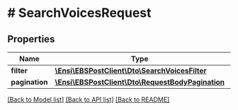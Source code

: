 # # SearchVoicesRequest

## Properties

Name | Type | Description | Notes
------------ | ------------- | ------------- | -------------
**filter** | [**\Ensi\EBSPostClient\Dto\SearchVoicesFilter**](SearchVoicesFilter.md) |  | [optional] 
**pagination** | [**\Ensi\EBSPostClient\Dto\RequestBodyPagination**](RequestBodyPagination.md) |  | [optional] 

[[Back to Model list]](../../README.md#documentation-for-models) [[Back to API list]](../../README.md#documentation-for-api-endpoints) [[Back to README]](../../README.md)


